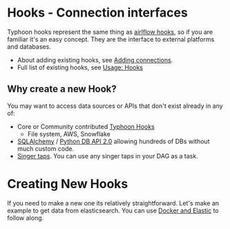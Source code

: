# Hooks - Connection interfaces

Typhoon hooks represent the same thing as [airlflow hooks][1], so if you are familiar it's an easy concept. They are the interface to external platforms and databases.

 - About adding existing hooks, see [Adding connections][2].
 - Full list of existing hooks, see [Usage: Hooks][3]  

[1]:https://airflow.incubator.apache.org/docs/apache-airflow/2.0.0/concepts.html?highlight=hooks
[2]:connections.html
[3]:/usage/hooks.html


## Why create a new Hook? 

You may want to access data sources or APIs that don't exist already in any of: 
 - Core or Community contributed [Typhoon Hooks][3]  
    - File system, AWS, Snowflake
 - [SQLAlchemy][5] / [Python DB API 2.0][4] allowing hundreds of DBs without much custom code.
 - [Singer taps][2]. You can use any singer taps in your DAG as a task.   


[4]:https://www.python.org/dev/peps/pep-0249/
[5]:https://docs.sqlalchemy.org/en/14/dialects/


# Creating New Hooks

If you need to make a new one its relatively straightforward. Let's make an example to get data from elasticsearch. You can use [Docker and Elastic][6] to follow along.




[6]:https://www.elastic.co/guide/en/elasticsearch/reference/current/getting-started.html#run-elasticsearch